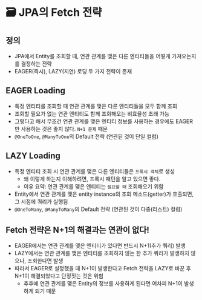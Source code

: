# 🗃 JPA의 Fetch 전략

## 정의

- JPA에서 Entity를 조회할 때, 연관 관계를 맺은 다른 엔티티들을 어떻게 가져오는지를 결정하는 전략
- EAGER(즉시), LAZY(지연) 로딩 두 가지 전략이 존재

## EAGER Loading

- 특정 엔티티를 조회할 때 연관 관계를 맺은 다른 엔티티들을 모두 함께 조회
- 조회할 필요가 없는 연관 엔티티도 함께 조회해오는 비효율성 초래 가능
- 그렇다고 해서 무조건 연관 관계를 맺은 엔티티 정보를 사용하는 경우에도 EAGER만 사용하는 것은 좋지 않다. `N+1 문제` 때문
- `@OneToOne`, `@ManyToOne`의 Default 전략 (연관된 것이 단일 컬럼)

## LAZY Loading

- 특정 엔티티 조회 시 연관 관계를 맺은 다른 엔티티들은 `프록시 객체`로 생성
    - 왜 이렇게 하는지 이해하려면, 프록시 패턴을 알고 있으면 좋다.
    - 이유 요약: 연관 관계를 맺은 엔티티는 `필요할 때` 조회해오기 위함
- Entity에서 연관 관계를 맺은 entity instance의 조회 메소드(getter)가 호출되면, 그 시점에 쿼리가 실행됨
- `@OneToMany`, `@ManyToMany`의 Default 전략 (연관된 것이 다중(리스트) 컬럼)

## Fetch 전략은 N+1의 해결과는 연관이 없다!

- EAGER에서는 연관 관계를 맺은 엔티티가 있다면 반드시 N+1(추가 쿼리) 발생
- LAZY에서는 연관 관계를 맺은 엔티티를 조회하지 않는 한 추가 쿼리가 발생하지 않으나, 조회한다면 발생
- 따라서 EAGER로 설정했을 때 N+1이 발생한다고 Fetch 전략을 LAZY로 바꾼 후 N+1이 해결되었다고 단정짓는 것은 위험
    - 추후에 연관 관계를 맺은 Entity의 정보를 사용하게 된다면 어차피 N+1이 발생하게 되기 때문